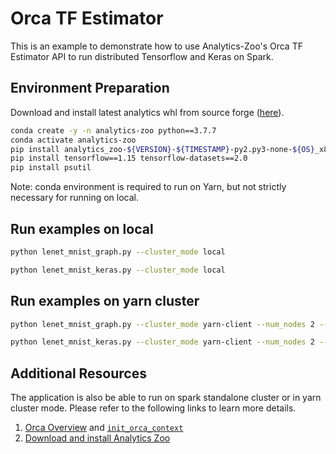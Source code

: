 # Orca TF Estimator

This is an example to demonstrate how to use Analytics-Zoo's Orca TF Estimator API to run distributed
Tensorflow and Keras on Spark.

## Environment Preparation

Download and install latest analytics whl from source forge ([here](https://sourceforge.net/projects/analytics-zoo/files/zoo-py/)).

```bash
conda create -y -n analytics-zoo python==3.7.7
conda activate analytics-zoo
pip install analytics_zoo-${VERSION}-${TIMESTAMP}-py2.py3-none-${OS}_x86_64.whl
pip install tensorflow==1.15 tensorflow-datasets==2.0
pip install psutil
```

Note: conda environment is required to run on Yarn, but not strictly necessary for running on local.

## Run examples on local

```bash
python lenet_mnist_graph.py --cluster_mode local 
```

```bash
python lenet_mnist_keras.py --cluster_mode local
```

## Run examples on yarn cluster
```bash
python lenet_mnist_graph.py --cluster_mode yarn-client --num_nodes 2 --cores 4 --memory 4g
```

```bash
python lenet_mnist_keras.py --cluster_mode yarn-client --num_nodes 2 --cores 4 --memory 4g
```

## Additional Resources
The application is also be able to run on spark standalone cluster or in yarn cluster mode.
Please refer to the following links to learn more details.

1. [Orca Overview](https://analytics-zoo.github.io/master/#Orca/overview/) and [`init_orca_context`](link_to_be_added)
2. [Download and install Analytics Zoo](https://analytics-zoo.github.io/master/#PythonUserGuide/install/)

